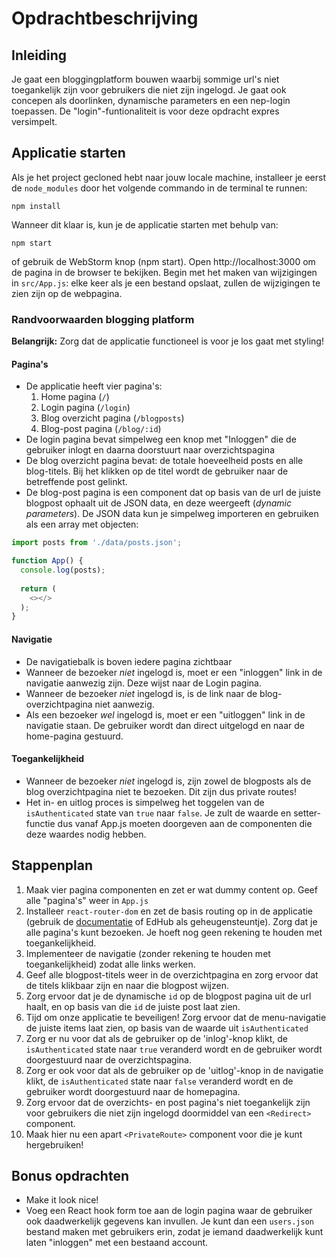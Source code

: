 # Opdrachtbeschrijving

## Inleiding
Je gaat een bloggingplatform bouwen waarbij sommige url's niet toegankelijk zijn voor gebruikers die niet zijn ingelogd. Je gaat ook concepen als doorlinken, dynamische parameters en een nep-login toepassen. De "login"-funtionaliteit is voor deze opdracht expres versimpelt. 

## Applicatie starten
Als je het project gecloned hebt naar jouw locale machine, installeer je eerst de `node_modules` door het volgende commando in de terminal te runnen:

`npm install`

Wanneer dit klaar is, kun je de applicatie starten met behulp van:

`npm start`

of gebruik de WebStorm knop (npm start). Open http://localhost:3000 om de pagina in de browser te bekijken. Begin met het maken van wijzigingen in `src/App.js`: elke keer als je een bestand opslaat, zullen de wijzigingen te zien zijn op de webpagina.

### Randvoorwaarden blogging platform

**Belangrijk:** Zorg dat de applicatie functioneel is voor je los gaat met styling!

#### Pagina's
* De applicatie heeft vier pagina's:
    1. Home pagina (`/`)
    2. Login pagina (`/login`)
    3. Blog overzicht pagina (`/blogposts`)
    4. Blog-post pagina (`/blog/:id`)
* De login pagina bevat simpelweg een knop met "Inloggen" die de gebruiker inlogt en daarna doorstuurt naar overzichtspagina
* De blog overzicht pagina bevat: de totale hoeveelheid posts en alle blog-titels. Bij het klikken op de titel wordt de gebruiker naar de betreffende post gelinkt.
* De blog-post pagina is een component dat op basis van de url de juiste blogpost ophaalt uit de JSON data, en deze weergeeft (_dynamic parameters_). De JSON data kun je simpelweg importeren en gebruiken als een array met objecten:

```javascript
import posts from './data/posts.json';

function App() {
  console.log(posts);
  
  return (
    <></>
  );
}
```
 
#### Navigatie
* De navigatiebalk is boven iedere pagina zichtbaar    
* Wanneer de bezoeker _niet_ ingelogd is, moet er een "inloggen" link in de navigatie aanwezig zijn. Deze wijst naar de Login pagina.
* Wanneer de bezoeker _niet_ ingelogd is, is de link naar de blog-overzichtpagina niet aanwezig.
* Als een bezoeker _wel_ ingelogd is, moet er een "uitloggen" link in de navigatie staan. De gebruiker wordt dan direct uitgelogd en naar de home-pagina gestuurd.

#### Toegankelijkheid
* Wanneer de bezoeker _niet_ ingelogd is, zijn zowel de blogposts als de blog overzichtpagina niet te bezoeken. Dit zijn dus private routes!
* Het in- en uitlog proces is simpelweg het toggelen van de `isAuthenticated` state van `true` naar `false`. Je zult de waarde en setter-functie dus vanaf App.js moeten doorgeven aan de componenten die deze waardes nodig hebben.

## Stappenplan
1. Maak vier pagina componenten en zet er wat dummy content op. Geef alle "pagina's" weer in `App.js`
2. Installeer `react-router-dom` en zet de basis routing op in de applicatie (gebruik de [documentatie](https://reactrouter.com/web/guides/quick-start) of EdHub als geheugensteuntje). Zorg dat je alle pagina's kunt bezoeken. Je hoeft nog geen rekening te houden met toegankelijkheid.
3. Implementeer de navigatie (zonder rekening te houden met toegankelijkheid) zodat alle links werken.
4. Geef alle blogpost-titels weer in de overzichtpagina en zorg ervoor dat de titels klikbaar zijn en naar die blogpost wijzen.
5. Zorg ervoor dat je de dynamische `id` op de blogpost pagina uit de url haalt, en op basis van die `id` de juiste post laat zien.
6. Tijd om onze applicatie te beveiligen! Zorg ervoor dat de menu-navigatie de juiste items laat zien, op basis van de waarde uit `isAuthenticated`
7. Zorg er nu voor dat als de gebruiker op de 'inlog'-knop klikt, de `isAuthenticated` state naar `true` veranderd wordt en de gebruiker wordt doorgestuurd naar de overzichtspagina.
8. Zorg er ook voor dat als de gebruiker op de 'uitlog'-knop in de navigatie klikt, de `isAuthenticated` state naar `false` veranderd wordt en de gebruiker wordt doorgestuurd naar de homepagina.
9. Zorg ervoor dat de overzichts- en post pagina's niet toegankelijk zijn voor gebruikers die niet zijn ingelogd doormiddel van een `<Redirect>` component.
10. Maak hier nu een apart `<PrivateRoute>` component voor die je kunt hergebruiken!

## Bonus opdrachten
* Make it look nice!
* Voeg een React hook form toe aan de login pagina waar de gebruiker ook daadwerkelijk gegevens kan invullen. Je kunt dan een `users.json` bestand maken met gebruikers erin, zodat je iemand daadwerkelijk kunt laten "inloggen" met een bestaand account.

